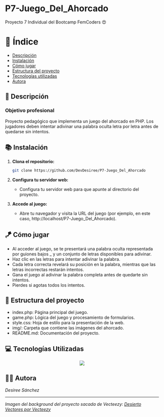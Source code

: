 # P7-Juego_Del_Ahorcado

Proyecto 7 Individual del Bootcamp FemCoders 😍

# 📑 Índice

- [Descripción](#-descripción)
- [Instalación](#-instalación)
- [Cómo jugar](#-cómo-jugar)
- [Estructura del proyecto](#-estructura-del-proyecto)
- [Tecnologías utilizadas](#-tecnologías-utilizadas)
- [Autora](#-autora)

## 📄 Descripción

### Objetivo profesional

Proyecto pedagógico que implementa un juego del ahorcado en PHP. Los jugadores deben intentar adivinar una palabra oculta letra por letra antes de quedarse sin intentos.

## 📚 Instalación

1. **Clona el repositorio:**
   ```bash
   git clone https://github.com/DevDesiree/P7-Juego_Del_Ahorcado
   ```
2. **Configura tu servidor web:**
    -  Configura tu servidor web para que apunte al directorio del proyecto.

3. **Accede al juego:**
    - Abre tu navegador y visita la URL del juego (por ejemplo, en este caso, http://localhost/P7-Juego_Del_Ahorcado).

## 🪁 Cómo jugar
- Al acceder al juego, se te presentará una palabra oculta representada por guiones bajos _ y un conjunto de letras disponibles para adivinar.
- Haz clic en las letras para intentar adivinar la palabra.
- Cada letra correcta revelará su posición en la palabra, mientras que las letras incorrectas restarán intentos.
- Gana el juego al adivinar la palabra completa antes de quedarte sin intentos.
- Pierdes si agotas todos los intentos.

## 📂 Estructura del proyecto
- index.php: Página principal del juego.
- game.php: Lógica del juego y procesamiento de formularios.
- style.css: Hoja de estilo para la presentación de la web.
- img/: Carpeta que contiene las imágenes del ahorcado.
- README.md: Documentación del proyecto.

## 💻 Tecnologías Utilizadas
<p align="center">
  <a href="https://skillicons.dev">
    <img src="https://skillicons.dev/icons?i=html,css,php,git,github" />
  </a>

## 👩‍💻 Autora

*Desiree Sánchez*

---
*Imagen del background del proyecto sacada de Vecteezy: <a href="https://es.vecteezy.com/vectores-gratis/desierto">Desierto Vectores por Vecteezy</a>*